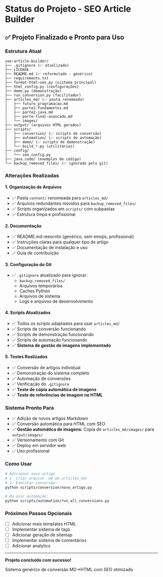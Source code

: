 # Status do Projeto - SEO Article Builder

## ✅ Projeto Finalizado e Pronto para Uso

### Estrutura Atual

```text
seo-article-builder/
├── .gitignore (✅ atualizado)
├── LICENSE
├── README.md (✅ reformulado - genérico)
├── requirements.txt
├── format-html-seo.py (sistema principal)
├── html_config.py (configurações)
├── demo.py (demonstração)
├── run_conversion.py (facilitador)
├── articles_md/ (✅ pasta renomeada)
│   ├── futuro_programacao.md
│   ├── parte1-fundamentos.md
│   ├── parte2-java.md
│   ├── parte-final-avancado.md
│   └── images/
├── output/ (arquivos HTML gerados)
├── scripts/
│   ├── conversion/ (✅ scripts de conversão)
│   ├── automation/ (✅ scripts de automação)
│   ├── demo/ (✅ scripts de demonstração)
│   └── build_*.py (utilitários)
├── config/
│   └── seo_config.py
├── java_code/ (exemplos de código)
└── backup_removed_files/ (✅ ignorado pelo git)
```

### Alterações Realizadas

#### 1. Organização de Arquivos

- ✅ Pasta `content/` renomeada para `articles_md/`
- ✅ Arquivos redundantes movidos para `backup_removed_files/`
- ✅ Scripts organizados em `scripts/` com subpastas
- ✅ Estrutura limpa e profissional

#### 2. Documentação

- ✅ README.md reescrito (genérico, sem emojis, profissional)
- ✅ Instruções claras para qualquer tipo de artigo
- ✅ Documentação de instalação e uso
- ✅ Guia de contribuição

#### 3. Configuração do Git

- ✅ `.gitignore` atualizado para ignorar:
  - `backup_removed_files/`
  - Arquivos temporários
  - Caches Python
  - Arquivos de sistema
  - Logs e arquivos de desenvolvimento

#### 4. Scripts Atualizados

- ✅ Todos os scripts adaptados para usar `articles_md/`
- ✅ Scripts de conversão funcionando
- ✅ Scripts de demonstração funcionando
- ✅ Scripts de automação funcionando
- ✅ **Sistema de gestão de imagens implementado**

#### 5. Testes Realizados

- ✅ Conversão de artigos individual
- ✅ Demonstração do sistema completo
- ✅ Automação de conversões
- ✅ Verificação do `.gitignore`
- ✅ **Teste de cópia automática de imagens**
- ✅ **Teste de referências de imagem no HTML**

### Sistema Pronto Para

- ✅ Adição de novos artigos Markdown
- ✅ Conversão automática para HTML com SEO
- ✅ **Gestão automática de imagens**: Copia de `articles_md/images/` para `output/images/`
- ✅ Versionamento com Git
- ✅ Deploy em servidor web
- ✅ Uso profissional

### Como Usar

```bash
# Adicionar novo artigo
# 1. Criar arquivo .md em articles_md/
# 2. Executar conversão:
python scripts/conversion/novo_artigo.py

# Ou usar automação:
python scripts/automation/run_all_conversions.py
```

### Próximos Passos Opcionais

- [ ] Adicionar mais templates HTML
- [ ] Implementar sistema de tags
- [ ] Adicionar geração de sitemap
- [ ] Implementar sistema de comentários
- [ ] Adicionar analytics

---

**Projeto concluído com sucesso!**

Sistema genérico de conversão MD→HTML com SEO otimizado
